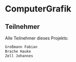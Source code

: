 # ComputerGrafik

## Teilnehmer
Alle Teilnehmer dieses Projekts:
```bash
Großmann Fabian  
Brache Hauke  
Zell Johannes  
```

